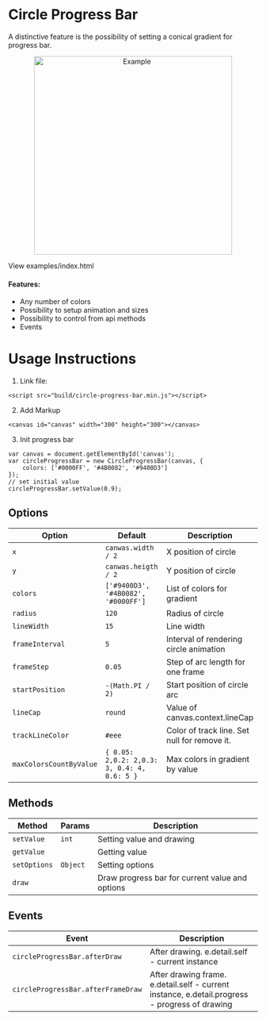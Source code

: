 # Circle Progress Bar
A distinctive feature is the possibility of setting a conical gradient for progress bar.

<p align="center">
       <img src="http://nikitchenko.ru/circle-progress-bar.gif" width="400" alt="Example" />
</p>
View examples/index.html

#### Features:
 * Any number of colors
 * Possibility to setup animation and sizes
 * Possibility to control from api methods
 * Events

# Usage Instructions
1. Link file:
```
<script src="build/circle-progress-bar.min.js"></script>
```

2. Add Markup
```
<canvas id="canvas" width="300" height="300"></canvas>
```

3. Init progress bar
```
var canvas = document.getElementById('canvas');
var circleProgressBar = new CircleProgressBar(canvas, {
    colors: ['#0000FF', '#4B0082', '#9400D3']
});
// set initial value
circleProgressBar.setValue(0.9);
```
## Options
| Option | Default | Description |
| --- | --- | --- |
| `x` | `canwas.width / 2` | X position of circle  |
| `y` | `canwas.heigth / 2`| Y position of circle |
| `colors` | `['#9400D3', '#4B0082', '#0000FF']`| List of colors for gradient |
| `radius` | `120`| Radius of circle |
| `lineWidth` | `15`| Line width |
| `frameInterval` | `5`| Interval of rendering circle animation |
| `frameStep` | `0.05`| Step of arc length for one frame |
| `startPosition` | `-(Math.PI / 2)`| Start position of circle arc |
| `lineCap` | `round`| Value of canvas.context.lineCap |
| `trackLineColor` | `#eee`| Color of track line. Set null for remove it. |
| `maxColorsCountByValue` | `{ 0.05: 2,0.2: 2,0.3: 3, 0.4: 4,  0.6: 5 }`| Max colors in gradient by value |

## Methods
| Method | Params | Description |
| --- | --- | --- |
| `setValue` | `int` | Setting value and drawing |
| `getValue` |  | Getting value |
| `setOptions` | `Object` | Setting options |
| `draw` | | Draw progress bar for current value and options |

## Events
| Event  | Description |
| --- | --- | 
| `circleProgressBar.afterDraw` | After drawing. e.detail.self - current instance |
| `circleProgressBar.afterFrameDraw` | After drawing frame. e.detail.self - current instance, e.detail.progress - progress of drawing |

